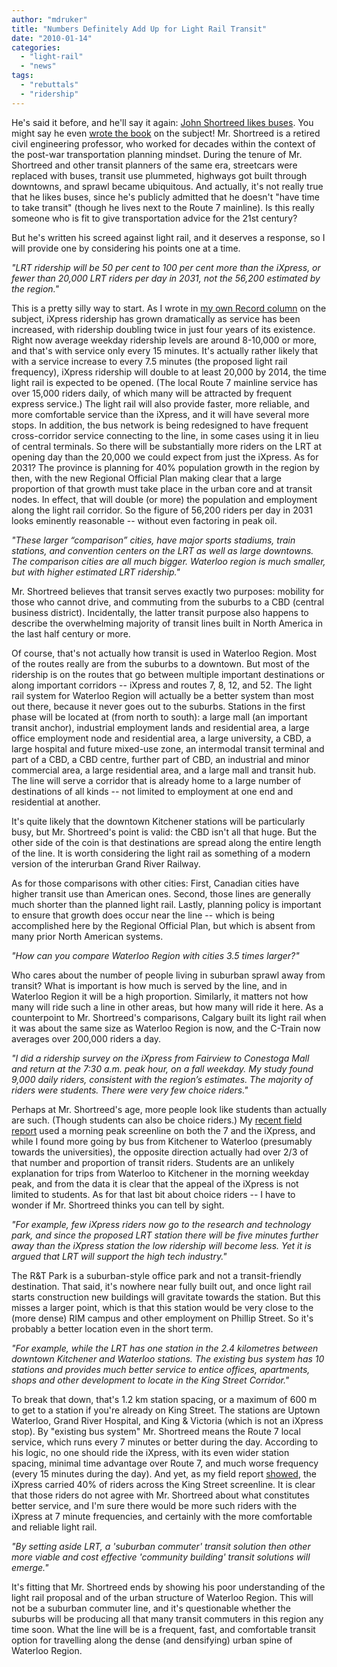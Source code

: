 ```yaml
---
author: "mdruker"
title: "Numbers Definitely Add Up for Light Rail Transit"
date: "2010-01-14"
categories: 
  - "light-rail"
  - "news"
tags: 
  - "rebuttals"
  - "ridership"
---
```


He's said it before, and he'll say it again: [John Shortreed likes buses](https://news.therecord.com/Opinions/Editorials/article/654719 "John Shortreed's anti-LRT editorial"). You might say he even [wrote the book](https://openlibrary.org/b/OL18551234M/Urban_bus_transit "1970s text on bus transit, edited by Shortreed") on the subject! Mr. Shortreed is a retired civil engineering professor, who worked for decades within the context of the post-war transportation planning mindset. During the tenure of Mr. Shortreed and other transit planners of the same era, streetcars were replaced with buses, transit use plummeted, highways got built through downtowns, and sprawl became ubiquitous. And actually, it's not really true that he likes buses, since he's publicly admitted that he doesn't "have time to take transit" (though he lives next to the Route 7 mainline). Is this really someone who is fit to give transportation advice for the 21st century?

But he's written his screed against light rail, and it deserves a response, so I will provide one by considering his points one at a time.<!--more-->

_"LRT ridership will be 50 per cent to 100 per cent more than the iXpress, or fewer than 20,000 LRT riders per day in 2031, not the 56,200 estimated by the region."_

This is a pretty silly way to start. As I wrote in [my own Record column](https://news.therecord.com/article/619374) on the subject, iXpress ridership has grown dramatically as service has been increased, with ridership doubling twice in just four years of its existence. Right now average weekday ridership levels are around 8-10,000 or more, and that's with service only every 15 minutes. It's actually rather likely that with a service increase to every 7.5 minutes (the proposed light rail frequency), iXpress ridership will double to at least 20,000 by 2014, the time light rail is expected to be opened. (The local Route 7 mainline service has over 15,000 riders daily, of which many will be attracted by frequent express service.) The light rail will also provide faster, more reliable, and more comfortable service than the iXpress, and it will have several more stops. In addition, the bus network is being redesigned to have frequent cross-corridor service connecting to the line, in some cases using it in lieu of central terminals. So there will be substantially more riders on the LRT at opening day than the 20,000 we could expect from just the iXpress. As for 2031? The province is planning for 40% population growth in the region by then, with the new Regional Official Plan making clear that a large proportion of that growth must take place in the urban core and at transit nodes. In effect, that will double (or more) the population and employment along the light rail corridor. So the figure of 56,200 riders per day in 2031 looks eminently reasonable -- without even factoring in peak oil.

_"These larger “comparison” cities, have major sports stadiums, train stations, and convention centers on the LRT as well as large downtowns. The comparison cities are all much bigger. Waterloo region is much smaller, but with higher estimated LRT ridership."_

Mr. Shortreed believes that transit serves exactly two purposes: mobility for those who cannot drive, and commuting from the suburbs to a CBD (central business district). Incidentally, the latter transit purpose also happens to describe the overwhelming majority of transit lines built in North America in the last half century or more.

Of course, that's not actually how transit is used in Waterloo Region. Most of the routes really are from the suburbs to a downtown. But most of the ridership is on the routes that go between multiple important destinations or along important corridors -- iXpress and routes 7, 8, 12, and 52. The light rail system for Waterloo Region will actually be a better system than most out there, because it never goes out to the suburbs. Stations in the first phase will be located at (from north to south): a large mall (an important transit anchor), industrial employment lands and residential area, a large office employment node and residential area, a large university, a CBD, a large hospital and future mixed-use zone, an intermodal transit terminal and part of a CBD, a CBD centre, further part of CBD, an industrial and minor commercial area, a large residential area, and a large mall and transit hub. The line will serve a corridor that is already home to a large number of destinations of all kinds -- not limited to employment at one end and residential at another.

It's quite likely that the downtown Kitchener stations will be particularly busy, but Mr. Shortreed's point is valid: the CBD isn't all that huge. But the other side of the coin is that destinations are spread along the entire length of the line. It is worth considering the light rail as something of a modern version of the interurban Grand River Railway.

As for those comparisons with other cities: First, Canadian cities have higher transit use than American ones. Second, those lines are generally much shorter than the planned light rail. Lastly, planning policy is important to ensure that growth does occur near the line -- which is being accomplished here by the Regional Official Plan, but which is absent from many prior North American systems.

_"How can you compare Waterloo Region with cities 3.5 times larger?"_

Who cares about the number of people living in suburban sprawl away from transit? What is important is how much is served by the line, and in Waterloo Region it will be a high proportion. Similarly, it matters not how many will ride such a line in other areas, but how many will ride it here. As a counterpoint to Mr. Shortreed's comparisons, Calgary built its light rail when it was about the same size as Waterloo Region is now, and the C-Train now averages over 200,000 riders a day.

_"I did a ridership survey on the iXpress from Fairview to Conestoga Mall and return at the 7:30 a.m. peak hour, on a fall weekday. My study found 9,000 daily riders, consistent with the region’s estimates. The majority of riders were students. There were very few choice riders."_

Perhaps at Mr. Shortreed's age, more people look like students than actually are such. (Though students can also be choice riders.) My [recent field report](/blog/2009/12/06/king-street-modal-split-at-k-w-border/) used a morning peak screenline on both the 7 and the iXpress, and while I found more going by bus from Kitchener to Waterloo (presumably towards the universities), the opposite direction actually had over 2/3 of that number and proportion of transit riders. Students are an unlikely explanation for trips from Waterloo to Kitchener in the morning weekday peak, and from the data it is clear that the appeal of the iXpress is not limited to students. As for that last bit about choice riders -- I have to wonder if Mr. Shortreed thinks you can tell by sight.

_"For example, few iXpress riders now go to the research and technology park, and since the proposed LRT station there will be five minutes further away than the iXpress station the low ridership will become less. Yet it is argued that LRT will support the high tech industry."_

The R&T Park is a suburban-style office park and not a transit-friendly destination. That said, it's nowhere near fully built out, and once light rail starts construction new buildings will gravitate towards the station. But this misses a larger point, which is that this station would be very close to the (more dense) RIM campus and other employment on Phillip Street. So it's probably a better location even in the short term.

_"For example, while the LRT has one station in the 2.4 kilometres between downtown Kitchener and Waterloo stations. The existing bus system has 10 stations and provides much better service to entice offices, apartments, shops and other development to locate in the King Street Corridor."_

To break that down, that's 1.2 km station spacing, or a maximum of 600 m to get to a station if you're already on King Street. The stations are Uptown Waterloo, Grand River Hospital, and King & Victoria (which is not an iXpress stop). By "existing bus system" Mr. Shortreed means the Route 7 local service, which runs every 7 minutes or better during the day. According to his logic, no one should ride the iXpress, with its even wider station spacing, minimal time advantage over Route 7, and much worse frequency (every 15 minutes during the day). And yet, as my field report [showed](/blog/2009/12/06/king-street-modal-split-at-k-w-border/), the iXpress carried 40% of riders across the King Street screenline. It is clear that those riders do not agree with Mr. Shortreed about what constitutes better service, and I'm sure there would be more such riders with the iXpress at 7 minute frequencies, and certainly with the more comfortable and reliable light rail.

_"By setting aside LRT, a 'suburban commuter' transit solution then other more viable and cost effective 'community building' transit solutions will emerge."_

It's fitting that Mr. Shortreed ends by showing his poor understanding of the light rail proposal and of the urban structure of Waterloo Region. This will not be a suburban commuter line, and it's questionable whether the suburbs will be producing all that many transit commuters in this region any time soon. What the line will be is a frequent, fast, and comfortable transit option for travelling along the dense (and densifying) urban spine of Waterloo Region.
